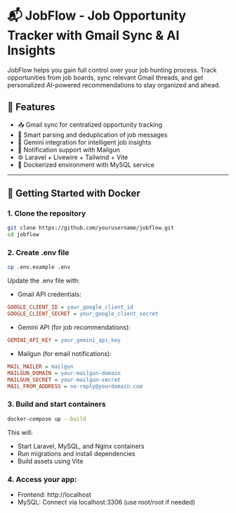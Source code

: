 # 📬 JobFlow - Job Opportunity Tracker with Gmail Sync & AI Insights

JobFlow helps you gain full control over your job hunting process. Track opportunities from job boards, sync relevant
Gmail threads, and get personalized AI-powered recommendations to stay organized and ahead.

## 🚀 Features

- 📥 Gmail sync for centralized opportunity tracking
- 📄 Smart parsing and deduplication of job messages
- 🤖 Gemini integration for intelligent job insights
- 🔔 Notification support with Mailgun
- ⚙️ Laravel + Livewire + Tailwind + Vite
- 🐳 Dockerized environment with MySQL service

---

## 🐳 Getting Started with Docker

### 1. Clone the repository

```bash
git clone https://github.com/yourusername/jobflow.git
cd jobflow
```

### 2. Create .env file

```bash
cp .env.example .env
```

Update the .env file with:

* Gmail API credentials:

```ini
GOOGLE_CLIENT_ID = your_google_client_id
GOOGLE_CLIENT_SECRET = your_google_client_secret
```

* Gemini API (for job recommendations):

```ini
GEMINI_API_KEY = your_gemini_api_key
```

* Mailgun (for email notifications):

```ini
MAIL_MAILER = mailgun
MAILGUN_DOMAIN = your-mailgun-domain
MAILGUN_SECRET = your-mailgun-secret
MAIL_FROM_ADDRESS = no-reply@yourdomain.com
```

### 3. Build and start containers

```bash
docker-compose up --build
```

This will:

* Start Laravel, MySQL, and Nginx containers
* Run migrations and install dependencies
* Build assets using Vite

### 4. Access your app:

* Frontend: http://localhost
* MySQL: Connect via localhost:3306 (use root/root if needed)
